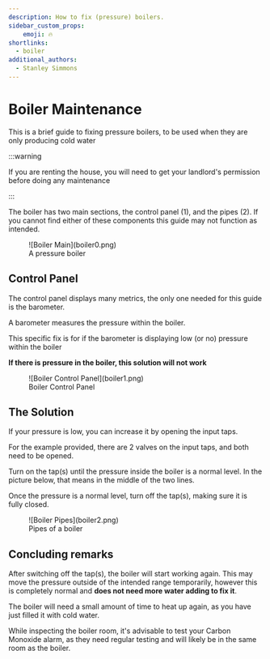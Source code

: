 ```yaml
---
description: How to fix (pressure) boilers.
sidebar_custom_props:
    emoji: 🔥
shortlinks:
  - boiler
additional_authors:
  - Stanley Simmons
---
```


# Boiler Maintenance
This is a brief guide to fixing pressure boilers, to be used when they are only producing cold water

:::warning

If you are renting the house, you will need to get your landlord's permission before doing any maintenance 

:::

The boiler has two main sections, the control panel (1), and the pipes (2). If you cannot find either of these components this guide may not function as intended.

<figure>
<div class="img-gallery">
![Boiler Main](boiler0.png)
</div>
<figcaption>A pressure boiler</figcaption>
</figure>

## Control Panel

The control panel displays many metrics, the only one needed for this guide is the barometer.

A barometer measures the pressure within the boiler.

This specific fix is for if the barometer is displaying low (or no) pressure within the boiler

**If there is pressure in the boiler, this solution will not work**

<figure>
<div class="img-gallery">
![Boiler Control Panel](boiler1.png)
</div>
<figcaption>Boiler Control Panel</figcaption>
</figure>

## The Solution

If your pressure is low, you can increase it by opening the input taps.

For the example provided, there are 2 valves on the input taps, and both need to be opened.

Turn on the tap(s) until the pressure inside the boiler is a normal level. In the picture below, that means in the middle of the two lines.

Once the pressure is a normal level, turn off the tap(s), making sure it is fully closed.

<figure>
<div class="img-gallery">
![Boiler Pipes](boiler2.png)
</div>
<figcaption>Pipes of a boiler</figcaption>
</figure>

## Concluding remarks

After switching off the tap(s), the boiler will start working again. This may move the pressure outside of the intended range temporarily, however this is completely normal and **does not need more water adding to fix it**.

The boiler will need a small amount of time to heat up again, as you have just filled it with cold water.

While inspecting the boiler room, it's advisable to test your Carbon Monoxide alarm, as they need regular testing and will likely be in the same room as the boiler.
